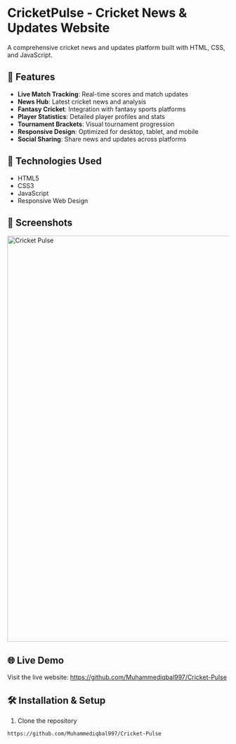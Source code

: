 # CricketPulse - Cricket News & Updates Website

A comprehensive cricket news and updates platform built with HTML, CSS, and JavaScript.

## 🏏 Features

- **Live Match Tracking**: Real-time scores and match updates
- **News Hub**: Latest cricket news and analysis
- **Fantasy Cricket**: Integration with fantasy sports platforms
- **Player Statistics**: Detailed player profiles and stats
- **Tournament Brackets**: Visual tournament progression
- **Responsive Design**: Optimized for desktop, tablet, and mobile
- **Social Sharing**: Share news and updates across platforms

## 🚀 Technologies Used

- HTML5
- CSS3
- JavaScript
- Responsive Web Design

## 📱 Screenshots

<img width="1901" height="922" alt="Cricket Pulse" src="https://github.com/user-attachments/assets/85ccd2f0-2fc3-47ce-a429-e6225f5e9963" />


## 🌐 Live Demo

Visit the live website: https://github.com/Muhammediqbal997/Cricket-Pulse

## 🛠️ Installation & Setup

1. Clone the repository
```bash
https://github.com/Muhammediqbal997/Cricket-Pulse
